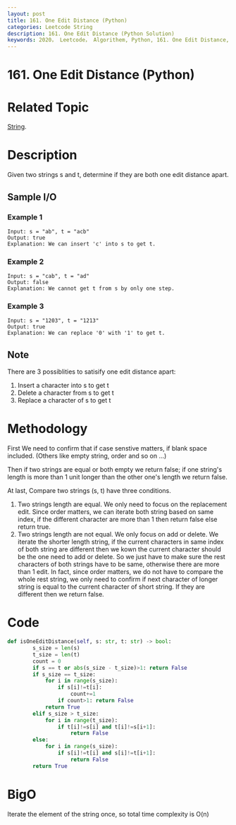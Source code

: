 ```yaml
---
layout: post
title: 161. One Edit Distance (Python)
categories: Leetcode String
description: 161. One Edit Distance (Python Solution)
keywords: 2020， Leetcode， Algorithem, Python, 161. One Edit Distance, zhenyu, string
---
```


# 161. One Edit Distance (Python)

# Related Topic
<a href="/categories/#String" target="_blank"> String</a>.

# Description
Given two strings s and t, determine if they are both one edit distance apart.

## Sample I/O

### Example 1
```
Input: s = "ab", t = "acb"
Output: true
Explanation: We can insert 'c' into s to get t.
```

### Example 2
```
Input: s = "cab", t = "ad"
Output: false
Explanation: We cannot get t from s by only one step.
```

### Example 3
```
Input: s = "1203", t = "1213"
Output: true
Explanation: We can replace '0' with '1' to get t.
```

## Note
There are 3 possiblities to satisify one edit distance apart:

1. Insert a character into s to get t
2. Delete a character from s to get t
3. Replace a character of s to get t

# Methodology
First We need to confirm that if case senstive matters, if blank space included. (Others like empty string, order and so on ...)

Then if two strings are equal or both empty we return false; if one string's length is more than 1 unit longer than the other one's length we return false.

At last, Compare two strings (s, t) have three conditions.
1. Two strings length are equal. We only need to focus on the replacement edit. Since order matters, we can iterate both string based on same index, if the different character are more than 1 then return false else return true.
2. Two strings length are not equal. We only focus on add or delete. We iterate the shorter length string, if the current characters in same index of both string are different then we kown the current character should be the one need to add or delete. So we just have to make sure the rest characters of both strings have to be same, otherwise there are more than 1 edit. In fact, since order matters, we do not have to compare the whole rest string, we only need to confirm if next character of longer string is equal to the current character of short string. If they are different then we return false.
# Code
```python
def isOneEditDistance(self, s: str, t: str) -> bool:
        s_size = len(s)
        t_size = len(t)
        count = 0
        if s == t or abs(s_size - t_size)>1: return False
        if s_size == t_size:
            for i in range(s_size):
                if s[i]!=t[i]:
                    count+=1
                if count>1: return False
            return True
        elif s_size > t_size:
            for i in range(t_size):
                if t[i]!=s[i] and t[i]!=s[i+1]:
                    return False
        else:
            for i in range(s_size):
                if s[i]!=t[i] and s[i]!=t[i+1]:
                    return False
        return True
```
# BigO
Iterate the element of the string once, so total time complexity is O(n)
